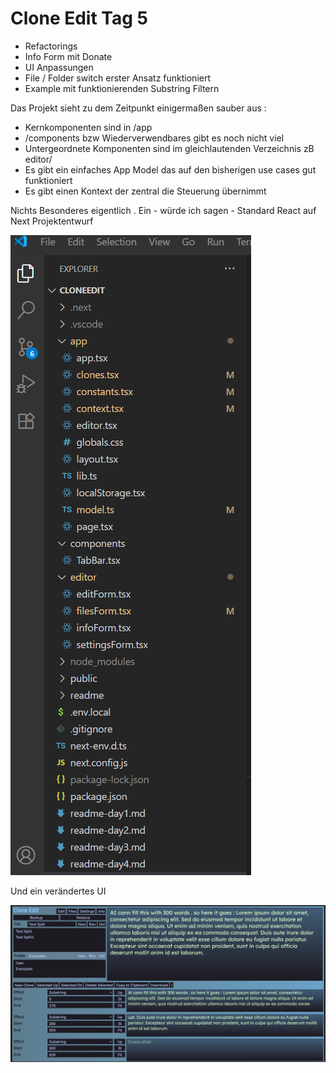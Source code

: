 # Clone Edit Tag 5

- Refactorings
- Info Form mit Donate
- UI Anpassungen
- File / Folder switch erster Ansatz funktioniert
- Example mit funktionierenden Substring Filtern

Das Projekt sieht zu dem Zeitpunkt einigermaßen sauber aus :
- Kernkomponenten sind in /app
- /components bzw Wiederverwendbares gibt es noch nicht viel
- Untergeordnete Komponenten sind im gleichlautenden Verzeichnis zB editor/
- Es gibt ein einfaches App Model das auf den bisherigen use cases gut funktioniert
- Es gibt einen Kontext der zentral die Steuerung übernimmt

Nichts Besonderes eigentlich . Ein - würde ich sagen - Standard React auf Next Projektentwurf

![alt text](image3.png)

Und ein verändertes UI

![alt text](image4.png)